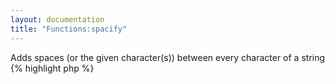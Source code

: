 ```yaml
---
layout: documentation
title: "Functions:spacify"
---
```


Adds spaces (or the given character(s)) between every character of a string
{% highlight php %}
<?php
spacify(string $value, [ $space_char = ' ' ])
{% endhighlight %}

* **value**: the string to process
* **space_char**: the character(s) to insert between each character

## Example
{% highlight smarty %}
{spacify 'abcd'}
{spacify 'abcd' '-'}
{% endhighlight %}

## Output
{% highlight text %}
a b c d
a-b-c-d
{% endhighlight %}